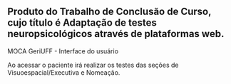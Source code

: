 ## Produto do Trabalho de Conclusão de Curso, cujo título é Adaptação de testes neuropsicológicos através de plataformas web. 

MOCA GeriUFF - Interface do usuário

Ao acessar o paciente irá realizar os testes das seções de Visuoespacial/Executiva e Nomeação.
